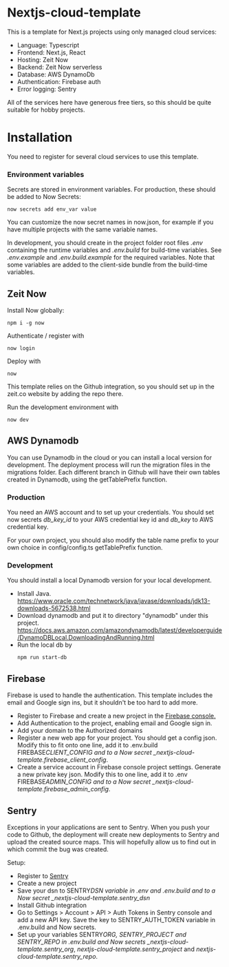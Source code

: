 # Nextjs-cloud-template

This is a template for Next.js projects using only managed cloud services:

-   Language: Typescript
-   Frontend: Next.js, React
-   Hosting: Zeit Now
-   Backend: Zeit Now serverless
-   Database: AWS DynamoDb
-   Authentication: Firebase auth
-   Error logging: Sentry

All of the services here have generous free tiers, so this should be quite suitable for hobby projects.

# Installation

You need to register for several cloud services to use this template.

### Environment variables

Secrets are stored in environment variables. For production, these should be added to Now Secrets:

```
now secrets add env_var value
```

You can customize the now secret names in now.json, for example if you have multiple projects with the same variable names.

In development, you should create in the project folder root files _.env_ containing the runtime variables and _.env.build_ for build-time variables. See _.env.example_ and _.env.build.example_ for the required variables. Note that some variables are added to the client-side bundle from the build-time variables.

## Zeit Now

Install Now globally:

```
npm i -g now
```

Authenticate / register with

```
now login
```

Deploy with

```
now
```

This template relies on the Github integration, so you should set up in the zeit.co website by adding the repo there.

Run the development environment with

```
now dev
```

## AWS Dynamodb

You can use Dynamodb in the cloud or you can install a local version for development. The deployment process will run the migration files in the migrations folder. Each different branch in Github will have their own tables created in Dynamodb, using the getTablePrefix function.

### Production

You need an AWS account and to set up your credentials. You should set now secrets _db_key_id_ to your AWS credential key id and _db_key_ to AWS credential key.

For your own project, you should also modify the table name prefix to your own choice in config/config.ts getTablePrefix function.

### Development

You should install a local Dynamodb version for your local development.

-   Install Java. https://www.oracle.com/technetwork/java/javase/downloads/jdk13-downloads-5672538.html
-   Download dynamodb and put it to directory "dynamodb" under this project. https://docs.aws.amazon.com/amazondynamodb/latest/developerguide/DynamoDBLocal.DownloadingAndRunning.html
-   Run the local db by
    ```
    npm run start-db
    ```

## Firebase

Firebase is used to handle the authentication. This template includes the email and Google sign ins, but it shouldn't be too hard to add more.

-   Register to Firebase and create a new project in the [Firebase console.](https://console.firebase.google.com/)
-   Add Authentication to the project, enabling email and Google sign in.
-   Add your domain to the Authorized domains
-   Register a new web app for your project. You should get a config json. Modify this to fit onto one line, add it to .env.build FIREBASE*CLIENT_CONFIG and to a Now secret \_nextjs-cloud-template.firebase_client_config*.
-   Create a service account in Firebase console project settings. Generate a new private key json. Modify this to one line, add it to .env FIREBASE*ADMIN_CONFIG and to a Now secret \_nextjs-cloud-template.firebase_admin_config*.

## Sentry

Exceptions in your applications are sent to Sentry. When you push your code to Github, the deployment will create new deployments to Sentry and upload the created source maps. This will hopefully allow us to find out in which commit the bug was created.

Setup:

-   Register to [Sentry](https://sentry.io)
-   Create a new project
-   Save your dsn to SENTRY*DSN variable in .env and .env.build and to a Now secret \_nextjs-cloud-template.sentry_dsn*
-   Install Github integration
-   Go to Settings > Account > API > Auth Tokens in Sentry console and add a new API key. Save the key to SENTRY_AUTH_TOKEN variable in .env.build and Now secrets.
-   Set up your variables SENTRY*ORG, SENTRY_PROJECT and SENTRY_REPO in .env.build and Now secrets \_nextjs-cloud-template.sentry_org*, _nextjs-cloud-template.sentry_project_ and _nextjs-cloud-template.sentry_repo_.
